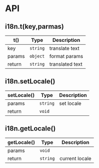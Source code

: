 # API

## i18n.t(key,parmas)

| t()    | Type     | Description     |
| ------ | -------- | --------------- |
| key    | `string` | translate text  |
| params | `object` | format params   |
| return | `string` | translated text |

## i18n.setLocale()

| setLocale() | Type     | Description |
| ----------- | -------- | ----------- |
| params      | `string` | set locale  |
| return      | `void`   |             |

## i18n.getLocale()

| getLocale() | Type     | Description    |
| ----------- | -------- | -------------- |
| params      | `void`   |                |
| return      | `string` | current locale |
